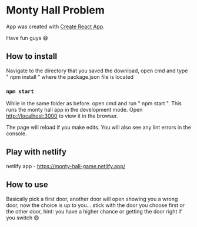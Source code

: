 # Monty Hall Problem

App was created with [Create React App](https://github.com/facebook/create-react-app).

Have fun guys 😄

## How to install

Navigate to the directory that you saved the download, open cmd and type " npm install " where the package.json file is located

### `npm start`

While in the same folder as before. open cmd and run " npm start ". This runs the monty hall app in the development mode.
Open [http://localhost:3000](http://localhost:3000) to view it in the browser.

The page will reload if you make edits.
You will also see any lint errors in the console.

## Play with netlify

netlify app - https://monty-hall-game.netlify.app/

## How to use

Basically pick a first door, another door will open showing you a wrong door, now the choice is up to you... stick with the door you choose first or the other door, hint: you have a higher chance or getting the door right if you switch 😄
